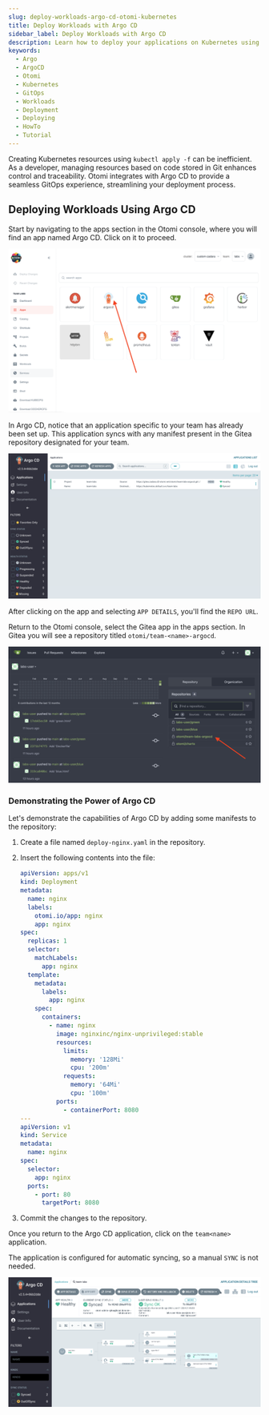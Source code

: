 ```yaml
---
slug: deploy-workloads-argo-cd-otomi-kubernetes
title: Deploy Workloads with Argo CD
sidebar_label: Deploy Workloads with Argo CD
description: Learn how to deploy your applications on Kubernetes using Argo CD with this comprehensive guide. Discover how to manage resources effectively using Git and streamline your deployment process.
keywords:
  - Argo
  - ArgoCD
  - Otomi
  - Kubernetes
  - GitOps
  - Workloads
  - Deployment
  - Deploying
  - HowTo
  - Tutorial
---
```


Creating Kubernetes resources using `kubectl apply -f` can be inefficient. As a developer, managing resources based on code stored in Git enhances control and traceability. Otomi integrates with Argo CD to provide a seamless GitOps experience, streamlining your deployment process.

## Deploying Workloads Using Argo CD

Start by navigating to the apps section in the Otomi console, where you will find an app named Argo CD. Click on it to proceed.

![Argo CD App in Otomi Console](../../img/team-app-argo.png)

In Argo CD, notice that an application specific to your team has already been set up. This application syncs with any manifest present in the Gitea repository designated for your team.

![Argo CD Team Application Overview](../../img/argo-team-app.png)

After clicking on the app and selecting `APP DETAILS`, you'll find the `REPO URL`.

Return to the Otomi console, select the Gitea app in the apps section. In Gitea you will see a repository titled `otomi/team-<name>-argocd`.

![Gitea Repository for Argo CD in Otomi](../../img/argo-team-repo.png)

### Demonstrating the Power of Argo CD

Let's demonstrate the capabilities of Argo CD by adding some manifests to the repository:

1. Create a file named `deploy-nginx.yaml` in the repository.
2. Insert the following contents into the file:

   ```yaml
   apiVersion: apps/v1
   kind: Deployment
   metadata:
     name: nginx
     labels:
       otomi.io/app: nginx
       app: nginx
   spec:
     replicas: 1
     selector:
       matchLabels:
         app: nginx
     template:
       metadata:
         labels:
           app: nginx
       spec:
         containers:
           - name: nginx
             image: nginxinc/nginx-unprivileged:stable
             resources:
               limits:
                 memory: '128Mi'
                 cpu: '200m'
               requests:
                 memory: '64Mi'
                 cpu: '100m'
             ports:
               - containerPort: 8080
   ---
   apiVersion: v1
   kind: Service
   metadata:
     name: nginx
   spec:
     selector:
       app: nginx
     ports:
       - port: 80
         targetPort: 8080
   ```

3. Commit the changes to the repository.

Once you return to the Argo CD application, click on the `team<name>` application.

The application is configured for automatic syncing, so a manual `SYNC` is not needed.

![Syncing in ArgoCD](../../img/argo-team-sync.png)


